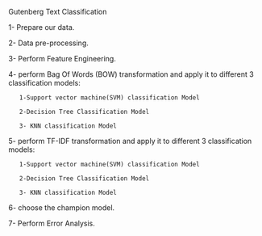  Gutenberg Text Classification

1- Prepare our data.  

2- Data pre-processing.

3- Perform Feature Engineering.

4- perform Bag Of Words (BOW) transformation and apply it to different 3 classification models:

       1-Support vector machine(SVM) classification Model
			
       2-Decision Tree Classification Model
			
       3- KNN classification Model

5- perform TF-IDF transformation and apply it to different 3 classification models:

       1-Support vector machine(SVM) classification Model
       
       2-Decision Tree Classification Model

       3- KNN classification Model

6- choose the champion model.

7-  Perform Error Analysis.
